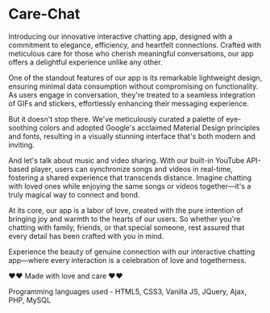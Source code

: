 # Care-Chat

Introducing our innovative interactive chatting app, designed with a commitment to elegance, efficiency, and heartfelt connections. Crafted with meticulous care for those who cherish meaningful conversations, our app offers a delightful experience unlike any other.

One of the standout features of our app is its remarkable lightweight design, ensuring minimal data consumption without compromising on functionality. As users engage in conversation, they're treated to a seamless integration of GIFs and stickers, effortlessly enhancing their messaging experience.

But it doesn't stop there. We've meticulously curated a palette of eye-soothing colors and adopted Google's acclaimed Material Design principles and fonts, resulting in a visually stunning interface that's both modern and inviting.

And let's talk about music and video sharing. With our built-in YouTube API-based player, users can synchronize songs and videos in real-time, fostering a shared experience that transcends distance. Imagine chatting with loved ones while enjoying the same songs or videos together—it's a truly magical way to connect and bond.

At its core, our app is a labor of love, created with the pure intention of bringing joy and warmth to the hearts of our users. So whether you're chatting with family, friends, or that special someone, rest assured that every detail has been crafted with you in mind.

Experience the beauty of genuine connection with our interactive chatting app—where every interaction is a celebration of love and togetherness.

❤️❤️ Made with love and care ❤️❤️

Programming languages used - HTML5, CSS3, Vanilla JS, JQuery, Ajax, PHP, MySQL
